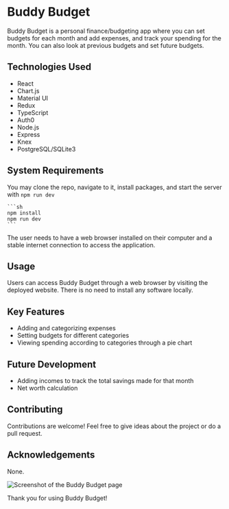
# Buddy Budget

Buddy Budget is a personal finance/budgeting app where you can set budgets for each month and add expenses, and track your spending for the month. You can also look at previous budgets and set future budgets.

## Technologies Used

- React
- Chart.js
- Material UI
- Redux
- TypeScript
- Auth0
- Node.js
- Express
- Knex
- PostgreSQL/SQLite3

## System Requirements

You may clone the repo, navigate to it, install packages, and start the server with `npm run dev`

    ```sh
    npm install
    npm run dev
    ```

The user needs to have a web browser installed on their computer and a stable internet connection to access the application.

## Usage

Users can access Buddy Budget through a web browser by visiting the deployed website. There is no need to install any software locally.

## Key Features

- Adding and categorizing expenses
- Setting budgets for different categories
- Viewing spending according to categories through a pie chart

## Future Development

- Adding incomes to track the total savings made for that month
- Net worth calculation

## Contributing

Contributions are welcome! Feel free to give ideas about the project or do a pull request.

## Acknowledgements

None.

![Screenshot of the Buddy Budget page](buddy-budget-screenshot.png)

Thank you for using Buddy Budget!
